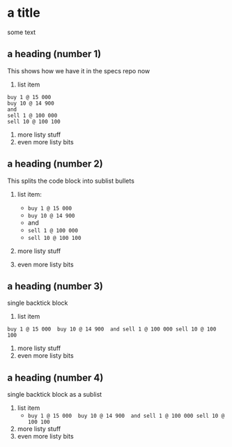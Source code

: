 # a title

some text 

## a heading (number 1)

This shows how we have it in the specs repo now

1. list item

```book
buy 1 @ 15 000 
buy 10 @ 14 900 
and
sell 1 @ 100 000
sell 10 @ 100 100 
```

1. more listy stuff
1. even more listy bits

## a heading (number 2)

This splits the code block into sublist bullets

1. list item:

    - `buy 1 @ 15 000` 
    - `buy 10 @ 14 900` 
    - and
    - `sell 1 @ 100 000`
    - `sell 10 @ 100 100` 

1. more listy stuff
1. even more listy bits

## a heading (number 3)

single backtick block

1. list item

`buy 1 @ 15 000 
buy 10 @ 14 900 
and
sell 1 @ 100 000
sell 10 @ 100 100`

1. more listy stuff
1. even more listy bits

## a heading (number 4)

single backtick block as a sublist

1. list item
    - `buy 1 @ 15 000 
buy 10 @ 14 900 
and
sell 1 @ 100 000
sell 10 @ 100 100`
1. more listy stuff
1. even more listy bits
